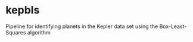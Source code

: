 # kepbls
Pipeline for identifying planets in the Kepler data set using the Box-Least-Squares algorithm
